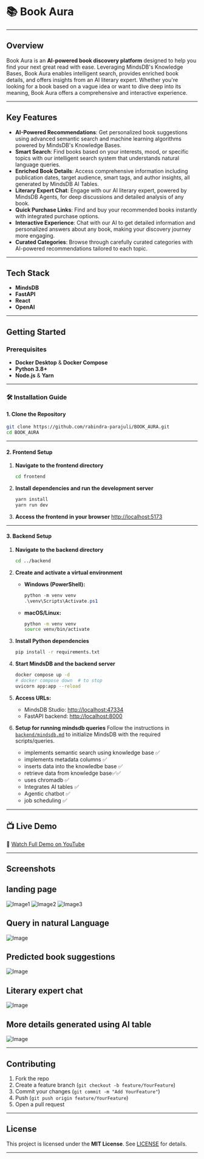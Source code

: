 # 📚 Book Aura

-----

## Overview

Book Aura is an **AI-powered book discovery platform** designed to help you find your next great read with ease. Leveraging MindsDB's Knowledge Bases, Book Aura enables intelligent search, provides enriched book details, and offers insights from an AI literary expert. Whether you're looking for a book based on a vague idea or want to dive deep into its meaning, Book Aura offers a comprehensive and interactive experience.

-----

## Key Features

  * **AI-Powered Recommendations**: Get personalized book suggestions using advanced semantic search and machine learning algorithms powered by MindsDB's Knowledge Bases.
  * **Smart Search**: Find books based on your interests, mood, or specific topics with our intelligent search system that understands natural language queries.
  * **Enriched Book Details**: Access comprehensive information including publication dates, target audience, smart tags, and author insights, all generated by MindsDB AI Tables.
  * **Literary Expert Chat**: Engage with our AI literary expert, powered by MindsDB Agents, for deep discussions and detailed analysis of any book.
  * **Quick Purchase Links**: Find and buy your recommended books instantly with integrated purchase options.
  * **Interactive Experience**: Chat with our AI to get detailed information and personalized answers about any book, making your discovery journey more engaging.
  * **Curated Categories**: Browse through carefully curated categories with AI-powered recommendations tailored to each topic.

-----

## Tech Stack

  * **MindsDB** 
  * **FastAPI** 
  * **React** 
  * **OpenAI** 

-----

## Getting Started

### Prerequisites

  * **Docker Desktop** & **Docker Compose**
  * **Python 3.8+**
  * **Node.js** & **Yarn**

---

### 🛠️ Installation Guide

#### 1. Clone the Repository

```bash
git clone https://github.com/rabindra-parajuli/BOOK_AURA.git
cd BOOK_AURA
```

---

#### 2. Frontend Setup

1. **Navigate to the frontend directory**

   ```bash
   cd frontend
   ```

2. **Install dependencies and run the development server**

   ```bash
   yarn install
   yarn run dev
   ```

3. **Access the frontend in your browser**
   [http://localhost:5173](http://localhost:5173)

---

#### 3. Backend Setup

1. **Navigate to the backend directory**

   ```bash
   cd ../backend
   ```

2. **Create and activate a virtual environment**

   * **Windows (PowerShell):**

     ```powershell
     python -m venv venv
     .\venv\Scripts\Activate.ps1
     ```
   * **macOS/Linux:**

     ```bash
     python -m venv venv
     source venv/bin/activate
     ```

3. **Install Python dependencies**

   ```bash
   pip install -r requirements.txt
   ```

4. **Start MindsDB and the backend server**

   ```bash
   docker compose up -d
   # docker compose down  # to stop
   uvicorn app:app --reload
   ```
   

5. **Access URLs:**

   * MindsDB Studio: [http://localhost:47334](http://localhost:47334)
   * FastAPI backend: [http://localhost:8000](http://localhost:8000)

6. **Setup for running mindsdb queries**
   Follow the instructions in [`backend/mindsdb.md`](backend/mindsdb.md) to initialize MindsDB with the required scripts/queries.
    * implements semantic search using knowledge base ✅
    * implements metadata columns ✅
    * inserts data into the knowledbe base ✅
    * retrieve data from knowledge base✅✅
    * uses chromadb ✅
    * Integrates AI tables ✅
    * Agentic chatbot ✅
    * job scheduling ✅
   



-----

## 📺 Live Demo

🔗 [Watch Full Demo on YouTube](https://youtu.be/gMUhQwLkKT0)

-----

## Screenshots

## landing page
![Image1](https://github.com/user-attachments/assets/dd90a63e-e3f5-4b3c-b247-6d7ced02c897)
![Image2](https://github.com/user-attachments/assets/e57636a4-1f82-477c-813f-57a6a61e712e)
![Image3](https://github.com/user-attachments/assets/0e6ad02c-ab23-4e32-ac3d-2031567f818f)

## Query in natural Language

![Image](https://github.com/user-attachments/assets/c7304adc-bc94-4220-b4e0-66cf00579728)

## Predicted book suggestions

![Image](https://github.com/user-attachments/assets/6b68c868-8d0d-4657-9ad2-475029089952)

## Literary expert chat

![Image](https://github.com/user-attachments/assets/cc2f00d2-8f50-4245-9e82-fab2c22b2b93)

## More details generated using AI table

![Image](https://github.com/user-attachments/assets/1f429516-a2bc-4ef1-8aa1-5f9e3f9a510b)


-----

## Contributing

1. Fork the repo
2. Create a feature branch (`git checkout -b feature/YourFeature`)
3. Commit your changes (`git commit -m "Add YourFeature"`)
4. Push (`git push origin feature/YourFeature`)
5. Open a pull request


---

## License

This project is licensed under the **MIT License**. See [LICENSE](LICENSE) for details.

---
